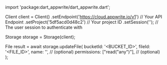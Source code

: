 import 'package:dart_appwrite/dart_appwrite.dart';

Client client = Client()
    .setEndpoint('https://cloud.appwrite.io/v1') // Your API Endpoint
    .setProject('5df5acd0d48c2') // Your project ID
    .setSession(''); // The user session to authenticate with

Storage storage = Storage(client);

File result = await storage.updateFile(
    bucketId: '<BUCKET_ID>',
    fileId: '<FILE_ID>',
    name: '<NAME>', // (optional)
    permissions: ["read("any")"], // (optional)
);
